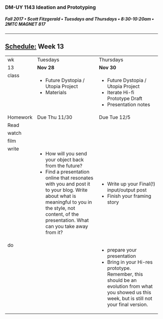 ### DM-UY 1143 Ideation and Prototyping
##### Fall 2017 • Scott Fitzgerald • Tuesdays and Thursdays • 8:30-10:20am • 2MTC MAGNET 817

---
## [Schedule:](schedule.md) Week 13

<table>
<tr>
<td>wk</td>
<td>Tuesdays</td>
<td>Thursdays</td>
</tr>
<tr>
<td valign="top">13</td>
<td valign="top" width="48%"><strong>Nov 28</strong></td>
<td valign="top" width="48%"><strong>Nov 30</strong></td>
</tr>
<tr>
<td valign="top">class</td>
<td valign="top"><!-- Tuesday-->
<ul><li>Future Dystopia / Utopia Project</li><li>Materials</li></ul>
</td>
<!-- 2nd column class -->
<td valign="top" width="48%">
<!-- Thursday class  -->
<ul><li>Future Dystopia / Utopia Project</li><li>Iterate Hi-fi Prototype Draft</li><li>Presentation notes</li></ul>
</td>
</tr>
<!-- Homework -->
<tr>
<td valign="top">Homework</td>
<td>Due  Thu  11/30</td>
<td>Due  Tue  12/5</td>
</tr>
<!-- read -->
<tr><td valign="top">Read</td>
<td>

<!-- readings for Thurs-->
</td>
<td>
<!-- Readings for Mon-->
</td>
</tr>
<!-- watch -->
<tr>
  <td valign="top">watch</td>
  <td><!-- Due wed this week -->
</td>
  <td><!-- Due next monday -->
</td>
</tr>
<!-- film -->
<tr>
<td valign="top">film</td>
<td><!-- Due wed this week -->
</td>
<td><!-- Due next monday -->
</td>
</tr>
<!-- write -->
<tr>
<td valign="top">write</td>
<td><!-- Due wed this week -->
<ul>
<li>How will you send your object back from the future?</li>
<li>Find a presentation online that resonates with you and post it to your blog. Write about what is meaningful to you in the style, not content, of the presentation. What can you take away from it? </li>
</ul>
</td>
<td>
<!-- Due Mon next week -->
<ul><li>Write up your Final(!) input/output post</li><li>Finish your framing story</li>
</ul>
</td>
</tr>
<!-- do -->
<tr>
  <td valign="top">do</td>
  <td>
<!-- Due wed this week -->
</td>
  <td>
  <ul><li>prepare your presentation</li>
  <li>Bring in your Hi-res prototype. Remember, this should be an evolution from what you showed us this week, but is still not your final version. </li></ul>
  <!-- Due Mon next week -->
</td>
</table>